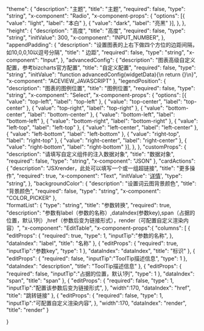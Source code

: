 "theme": {
    "description": "主题",
    "title": "主题",
    "required": false,
    "type": "string",
    "x-component": "Radio",
    "x-component-props": {
      "options": [{ "value": "light", "label": "本白" }, { "value": "dark", "label": "亮黑" }],
    },
  },
  "height": {
    "description": "高度",
    "title": "高度",
    "required": false,
    "type": "string",
    "initValue": 300,
    "x-component": "INPUT_NUMBER",
  },
  "appendPadding": {
    "description": "设置图表的上右下做四个方位的边距间隔，如10,0,0,10以逗号分隔",
    "title": " 边距",
    "required": false,
    "type": "string",
    "x-component": "Input",
  },
  "advancedConfig": {
    "description": "图表高级自定义配置，参考bizcharts官方配置",
    "title": "自定义配置",
    "required": false,
    "type": "string",
    "initValue": "function advancedConfig(widgetData){\n  return {}\n}",
    "x-component": "ACEVIEW_JAVASCRIPT"
  },
  "legendPosition": {
    "description": "图表的图例位置",
    "title": "图例位置",
    "required": false,
    "type": "string",
    "x-component": "Select",
    "x-component-props": {
      "options": [{ "value": "top-left", "label": "top-left" }, { "value": "top-center", "label": "top-center" }, { "value": "top-right", "label": "top-right" },
      { "value": "bottom-center", "label": "bottom-center" }, { "value": "bottom-left", "label": "bottom-left" }, { "value": "bottom-right", "label": "bottom-right" }, { "value": "left-top", "label": "left-top" }, { "value": "left-center", "label": "left-center" }, { "value": "left-bottom", "label": "left-bottom" }, { "value": "right-top", "label": "right-top" }, { "value": "right-center", "label": "right-center" }, { "value": "right-bottom", "label": "right-bottom" }],
    },
  },
  "customProps": {
    "description": "请填写自定义组件的注入数据对象",
    "title": "数据对象",
    "required": false,
    "type": "string",
    "x-component": "JSON"
  },
  "cardActions": {
    "description": "JSXrender，此处可以填写一个或一组超链接",
    "title": "更多操作",
    "required": true,
    "x-component": "Text",
    "initValue": '<a href="#">详情</a>',
    "type": "string",
  },
  "backgroundColor": {
    "description": "设置词云图背景颜色",
    "title": "背景颜色",
    "required": false,
    "type": "string",
    "x-component": "COLOR_PICKER"
  },       
   "formatList": {
    "type": "string",
    "title": "参数转换",
    "required": true,
    "description": "参数有label（参数的名称）,dataIndex(参数key),span（占据的位置，默认1列）,href（参数后变为链接形式），render（可配置自定义渲染内容）",
    "x-component": "EditTable",
"x-component-props":{
  "columns": [
    {
      "editProps": {
        "required": true,
        "type": 1,
        "inputTip":"参数的名称",
      },
      "dataIndex": "label",
      "title": "名称"
    },
    {
      "editProps": {
        "required": true,
        "inputTip":"参数key",
        "type": 1
      },
      "dataIndex": "dataIndex",
      "title": "标识"
    },
  {
    "editProps": {
      "required": false,
      "inputTip":"ToolTip描述信息",
      "type": 1
    },
    "dataIndex": "description",
    "title": "ToolTip描述信息"
  },
  {
    "editProps": {
      "required": false,
      "inputTip":"占据的位置，默认1列",
      "type": 1
    },
    "dataIndex": "span",
    "title": "span"
  },
  {
    "editProps": {
      "required": false,
      "type": 1,
      "inputTip":"配置该参数后变为链接形式",
    },
    "width":170,
    "dataIndex": "href",
    "title": "跳转链接"
  },
  {
    "editProps": {
      "required": false,
      "type": 1,
      "inputTip":"可配置自定义渲染内容",
    },
    "width":170,
    "dataIndex": "render",
    "title": "render"
  }
  
}
